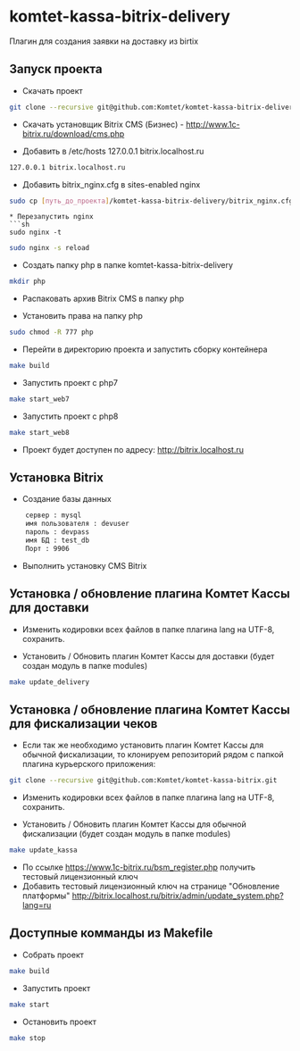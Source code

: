 # komtet-kassa-bitrix-delivery

Плагин для создания заявки на доставку из birtix

## Запуск проекта
* Скачать проект
```sh
git clone --recursive git@github.com:Komtet/komtet-kassa-bitrix-delivery.git
```

* Скачать установщик Bitrix CMS (Бизнес) - http://www.1c-bitrix.ru/download/cms.php

* Добавить в /etc/hosts  127.0.0.1 bitrix.localhost.ru
```sh
127.0.0.1 bitrix.localhost.ru
```
* Добавить bitrix_nginx.cfg в sites-enabled nginx
```sh
sudo cp [путь_до_проекта]/komtet-kassa-bitrix-delivery/bitrix_nginx.cfg /etc/nginx/sites-enabled
```
```
* Перезапустить nginx
```sh
sudo nginx -t
```
```sh
sudo nginx -s reload
```
* Создать папку php в папке komtet-kassa-bitrix-delivery
```sh
mkdir php
```
* Распаковать архив Bitrix CMS в папку php

* Установить права на папку php
```sh
sudo chmod -R 777 php
```
* Перейти в директорию проекта и запустить сборку контейнера
```sh
make build
```
* Запустить проект с php7
```sh
make start_web7
```

* Запустить проект с php8
```sh
make start_web8
```
* Проект будет доступен по адресу: http://bitrix.localhost.ru

## Установка Bitrix
* Создание базы данных
```sh
    сервер : mysql
    имя пользователя : devuser
    пароль : devpass
    имя БД : test_db
    Порт : 9906
```

* Выполнить установку CMS Bitrix

## Установка / обновление плагина Комтет Кассы для доставки
* Изменить кодировки всех файлов в папке плагина lang на UTF-8, сохранить.

* Установить / Обновить плагин Комтет Кассы для доставки (будет создан модуль в папке modules)
```sh
make update_delivery
```

## Установка / обновление плагина Комтет Кассы для фискализации чеков
* Если так же необходимо установить плагин Комтет Кассы для обычной фискализации, то клонируем репозиторий рядом с папкой плагина курьерского приложения:
```sh
git clone --recursive git@github.com:Komtet/komtet-kassa-bitrix.git
```
* Изменить кодировки всех файлов в папке плагина lang на UTF-8, сохранить.

* Установить / Обновить плагин Комтет Кассы для обычной фискализации (будет создан модуль в папке modules)
```sh
make update_kassa
```

* По ссылке https://www.1c-bitrix.ru/bsm_register.php получить тестовый лицензионный ключ
* Добавить тестовый лицензионный ключ на странице "Обновление платформы" http://bitrix.localhost.ru/bitrix/admin/update_system.php?lang=ru

## Доступные комманды из Makefile

* Собрать проект
```sh
make build
```
* Запустить проект
```sh
make start
```

* Остановить проект
```sh
make stop
```

